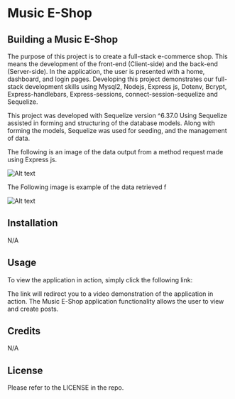 # Music E-Shop

## Building a Music E-Shop

The purpose of this project is to create a full-stack e-commerce shop. This means the development of the front-end (Client-side) and the back-end (Server-side). In the application, the user is presented with a home, dashboard, and login pages. Developing this project demonstrates our full-stack development skills using Mysql2, Nodejs, Express js, Dotenv, Bcrypt, Express-handlebars, Express-sessions, connect-session-sequelize and Sequelize.

This project was developed with Sequelize version ^6.37.0 Using Sequelize assisted in forming and structuring of the database models. Along with forming the models, Sequelize was used for seeding, and the management of data. 

The following is an image of the data output from a method request made using Express js.

![Alt text](./assets/categories%20data.png)


The Following image is example of the data retrieved f

![Alt text](./assets/getProducts.png)



## Installation

N/A

## Usage

To view the application in action, simply click the following link: 

The link will redirect you to a video demonstration of the application in action. The Music E-Shop application functionality allows the user to view and create posts. 

## Credits

N/A

## License

Please refer to the LICENSE in the repo.